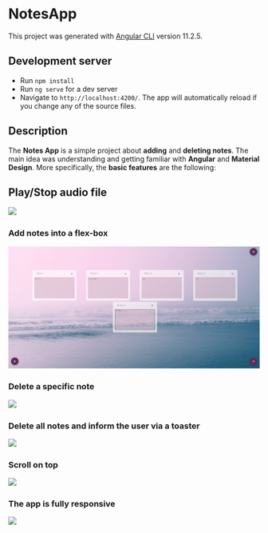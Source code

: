 # NotesApp

This project was generated with [Angular CLI](https://github.com/angular/angular-cli) version 11.2.5.

## Development server

- Run `npm install` 
- Run `ng serve` for a dev server
- Navigate to `http://localhost:4200/`. The app will automatically reload if you change any of the source files.

## Description

The **Notes App** is a simple project about **adding** and **deleting notes**. The main idea was understanding and getting familiar with 
**Angular** and **Material Design**. More specifically, the **basic features** are the following:

## Play/Stop audio file  
  
![](play_stop.gif)
  
### Add notes into a flex-box    
  
![](add.png)
  
### Delete a specific note
  
![](delete.gif)
  
### Delete all notes and inform the user via a toaster 
  
![](delete_all.gif)
  
### Scroll on top
  
![](scroll_on_top.gif)
 
### Τhe app is fully responsive

![](responsive.gif)

